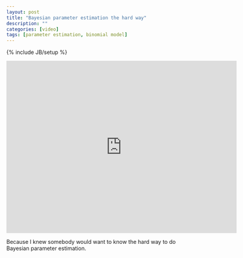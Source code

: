 ```yaml
---
layout: post
title: "Bayesian parameter estimation the hard way"
description: ""
categories: [video]
tags: [parameter estimation, binomial model]
---
```

{% include JB/setup %}

<iframe width="600" height="450" src="http://www.youtube.com/embed/a402ek-8oco" frameborder="0" allowfullscreen></iframe>

Because I knew somebody would want to know the hard way to do Bayesian parameter estimation. 

